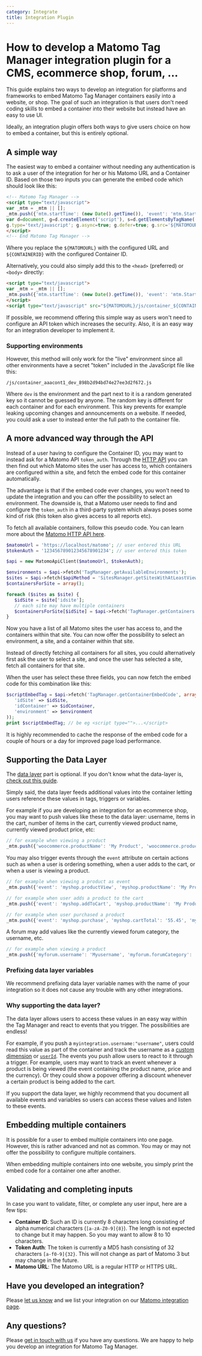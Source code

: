 ```yaml
---
category: Integrate
title: Integration Plugin
---
```

# How to develop a Matomo Tag Manager integration plugin for a CMS, ecommerce shop, forum, ...

This guide explains two ways to develop an integration for platforms and frameworks to embed Matomo Tag Manager containers easily into a website, or shop. The goal of such an integration is that users don't need coding skills to embed a container into their website but instead have an easy to use UI.

Ideally, an integration plugin offers both ways to give users choice on how to embed a container, but this is entirely optional.

## A simple way

The easiest way to embed a container without needing any authentication is to ask a user of the integration for her or his Matomo URL and a Container ID. Based on those two inputs you can generate the embed code which should look like this:

```html
<!-- Matomo Tag Manager -->
<script type="text/javascript">
var _mtm = _mtm || [];
_mtm.push({'mtm.startTime': (new Date().getTime()), 'event': 'mtm.Start'});
var d=document, g=d.createElement('script'), s=d.getElementsByTagName('script')[0];
g.type='text/javascript'; g.async=true; g.defer=true; g.src='${MATOMOURL}/js/container_${CONTAINERID}.js'; s.parentNode.insertBefore(g,s);
</script>
<!-- End Matomo Tag Manager -->
```

Where you replace the `${MATOMOURL}` with the configured URL and `${CONTAINERID}` with the configured Container ID.

Alternatively, you could also simply add this to the `<head>` (preferred) or `<body>` directly:

```html
<script type="text/javascript">
var _mtm = _mtm || [];
_mtm.push({'mtm.startTime': (new Date().getTime()), 'event': 'mtm.Start'});
</script>
<script type="text/javascript" src="${MATOMOURL}/js/container_${CONTAINERID}.js" async="true" defer="true"></script>
```

If possible, we recommend offering this simple way as users won't need to configure an API token which increases the security. Also, it is an easy way for an integration developer to implement it.

### Supporting environments

However, this method will only work for the "live" environment since all other environments have a secret "token" included in the JavaScript file like this:

`/js/container_aaacont1_dev_898b2d94bd74e27ee3d2f672.js`

Where `dev` is the environment and the part next to it is a random generated key so it cannot be guessed by anyone. The random key is different for each container and for each environment. This key prevents for example leaking upcoming changes and announcements on a website. If needed, you could ask a user to instead enter the full path to the container file.

## A more advanced way through the API

Instead of a user having to configure the Container ID, you may want to instead ask for a Matomo API `token_auth`. Through the [HTTP API](https://developer.matomo.org/api-reference/reporting-api) you can then find out which Matomo sites the user has access to, which containers are configured within a site, and fetch the embed code for this container automatically.

The advantage is that if the embed code ever changes, you won't need to update the integration and you can offer the possibility to select an environment. The downside is, that a Matomo user needs to find and configure the `token_auth` in a third-party system which always poses some kind of risk (this token also gives access to all reports etc).

To fetch all available containers, follow this pseudo code. You can learn more about the [Matomo HTTP API here](https://developer.matomo.org/api-reference/reporting-api).

```php
$matomoUrl = 'https://localhost/matomo'; // user entered this URL
$tokenAuth = '123456789012345678901234'; // user entered this token

$api = new MatomoApiClient($matomoUrl, $tokenAuth);

$environments = $api->fetch('TagManager.getAvailableEnvironments');
$sites = $api->fetch($apiMethod = 'SitesManager.getSitesWithAtLeastViewAccess');
$containersForSite = array();

foreach ($sites as $site) {
   $idSite = $site['idsite'];
   // each site may have multiple containers
   $containersForSite[$idSite] = $api->fetch('TagManager.getContainers', array('idSite' => $idSite));
}

```

Now you have a list of all Matomo sites the user has access to, and the containers within that site. You can now offer the possibility to select an environment, a site, and a container within that site.

Instead of directly fetching all containers for all sites, you could alternatively first ask the user to select a site, and once the user has selected a site, fetch all containers for that site.

When the user has select these three fields, you can now fetch the embed code for this combination like this:

```php
$scriptEmbedTag = $api->fetch('TagManager.getContainerEmbedCode', array(
   'idSite' => $idSite,
   'idContainer' => $idContainer,
   'environment' => $environment
));
print $scriptEmbedTag; // be eg <script type="">...</script>
```

<div markdown="1" class="alert alert-info">
It is highly recommended to cache the response of the embed code for a couple of hours or a day for improved page load performance.
</div>

## Supporting the Data Layer

The [data layer](https://developer.matomo.org/guides/tagmanager/datalayer) part is optional. If you don't know what the data-layer is, [check out this guide](https://developer.matomo.org/guides/tagmanager/datalayer).

Simply said, the data layer feeds additional values into the container letting users reference these values in tags, triggers or variables.

For example if you are developing an integration for an ecommerce shop, you may want to push values like these to the data layer: username, items in the cart, number of items in the cart, currently viewed product name, currently viewed product price, etc:

```js
// for example when viewing a product
_mtm.push({'woocommerce.productName': 'My Product', 'woocommerce.productPrice': '55.45', 'woocommerce.productCurrency': 'EUR'});
```

You may also trigger events through the `event` attribute on certain actions such as when a user is ordering something, when a user adds to the cart, or when a user is viewing a product.

```js
// for example when viewing a product as event
_mtm.push({'event': 'myshop.productView', 'myshop.productName': 'My Product', 'myshop.productPrice': '55.45', 'myshop.productCurrency': 'EUR'});

// for example when user adds a product to the cart
_mtm.push({'event': 'myshop.addToCart', 'myshop.productName': 'My Product', 'myshop.productPrice': '55.45', 'myshop.productCurrency': 'EUR'});

// for example when user purchased a product
_mtm.push({'event': 'myshop.purchase', 'myshop.cartTotal': '55.45', 'myshop.cartCurrency': 'EUR'});
```

A forum may add values like the currently viewed forum category, the username, etc.

```js
// for example when viewing a product
_mtm.push({'myforum.username': 'Myusername', 'myforum.forumCategory': 'Developers'});
```

### Prefixing data layer variables

We recommend prefixing data layer variable names with the name of your integration so it does not cause any trouble with any other integrations.

### Why supporting the data layer?

The data layer allows users to access these values in an easy way within the Tag Manager and react to events that you trigger. The possibilities are endless!

For example, if you push a `myintegration.username:"username"`, users could read this value as part of the container and track the username as a [custom dimension](https://matomo.org/docs/custom-dimensions/) or [`userId`](https://matomo.org/docs/user-id/). The events you push allow users to react to it through a trigger. For example, users may want to track an event whenever a product is being viewed (the event containing the product name, price and the currency). Or they could show a popover offering a discount whenever a certain product is being added to the cart.

If you support the data layer, we highly recommend that you document all available events and variables so users can access these values and listen to these events.

## Embedding multiple containers

It is possible for a user to embed multiple containers into one page. However, this is rather advanced and not as common. You may or may not offer the possibility to configure multiple containers.

When embedding multiple containers into one website, you simply print the embed code for a container one after another.

## Validating and completing inputs

In case you want to validate, filter, or complete any user input, here are a few tips:

* **Container ID**: Such an ID is currently 8 characters long consisting of alpha numerical characters (`[a-zA-Z0-9]{8}`). The length is not expected to change but it may happen. So you may want to allow 8 to 10 characters.
* **Token Auth**: The token is currently a MD5 hash consisting of 32 characters `[a-f0-9]{32}`. This will not change as part of Matomo 3 but may change in the future.
* **Matomo URL**: The Matomo URL is a regular HTTP or HTTPS URL.

## Have you developed an integration?

Please [let us know](https://matomo.org/contact) and we list your integration on our [Matomo integration page](https://matomo.org/integrate/).

## Any questions?

Please [get in touch with us](https://matomo.org/contact) if you have any questions. We are happy to help you develop an integration for Matomo Tag Manager.
